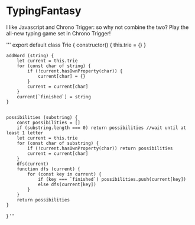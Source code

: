 # TypingFantasy

I like Javascript and Chrono Trigger: so why not combine the two?
Play the all-new typing game set in Chrono Trigger!

'''
export default class Trie {
constructor() {
this.trie = {}
}

    addWord (string) {
        let current = this.trie
        for (const char of string) {
            if (!current.hasOwnProperty(char)) {
                current[char] = {}
            }
            current = current[char]
        }
        current[`finished`] = string
    }


    possibilities (substring) {
        const possibilities = []
        if (substring.length === 0) return possibilities //wait until at least 1 letter
        let current = this.trie
        for (const char of substring) {
            if (!current.hasOwnProperty(char)) return possibilities
            current = current[char]
        }
        dfs(current)
        function dfs (current) {
            for (const key in current) {
                if (key === `finished`) possibilities.push(current[key])
                else dfs(current[key])
            }
        }
        return possibilities
    }

}
'''
